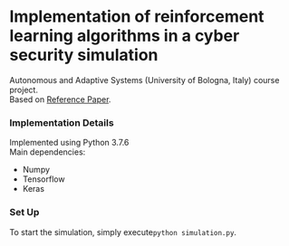 # Implementation of reinforcement learning algorithms in a cyber security simulation
Autonomous and Adaptive Systems (University of Bologna, Italy) course project.\
Based on [Reference Paper](https://www.ai.rug.nl/~mwiering/GROUP/ARTICLES/CyberSec_ICAART.pdf).

### Implementation Details
Implemented using Python 3.7.6\
Main dependencies:
- Numpy
- Tensorflow
- Keras

### Set Up
To start the simulation, simply execute`python simulation.py`.

